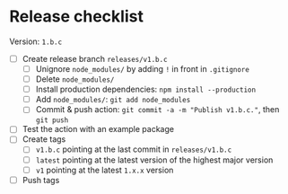 # Release checklist

Version: `1.b.c`

- [ ] Create release branch `releases/v1.b.c`
  - [ ] Unignore `node_modules/` by adding `!` in front in `.gitignore`
  - [ ] Delete `node_modules/`
  - [ ] Install production dependencies: `npm install --production`
  - [ ] Add `node_modules/`: `git add node_modules`
  - [ ] Commit & push action: `git commit -a -m "Publish v1.b.c."`, then `git push`
- [ ] Test the action with an example package
- [ ] Create tags
  - [ ] `v1.b.c` pointing at the last commit in `releases/v1.b.c`
  - [ ] `latest` pointing at the latest version of the highest major version
  - [ ] `v1` pointing at the latest `1.x.x` version
- [ ] Push tags
